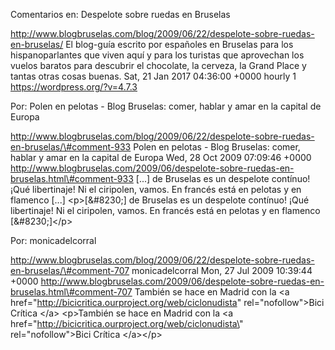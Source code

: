 Comentarios en: Despelote sobre ruedas en Bruselas

http://www.blogbruselas.com/blog/2009/06/22/despelote-sobre-ruedas-en-bruselas/
El blog-guía escrito por españoles en Bruselas para los hispanoparlantes
que viven aquí y para los turistas que aprovechan los vuelos baratos
para descubrir el chocolate, la cerveza, la Grand Place y tantas otras
cosas buenas. Sat, 21 Jan 2017 04:36:00 +0000 hourly 1
https://wordpress.org/?v=4.7.3

Por: Polen en pelotas - Blog Bruselas: comer, hablar y amar en la
capital de Europa

http://www.blogbruselas.com/blog/2009/06/22/despelote-sobre-ruedas-en-bruselas/\#comment-933
Polen en pelotas - Blog Bruselas: comer, hablar y amar en la capital de
Europa Wed, 28 Oct 2009 07:09:46 +0000
http://www.blogbruselas.com/2009/06/despelote-sobre-ruedas-en-bruselas.html\#comment-933
\[\...\] de Bruselas es un despelote contínuo! ¡Qué libertinaje! Ni el
ciripolen, vamos. En francés está en pelotas y en flamenco \[\...\]
\<p\>\[&\#8230;\] de Bruselas es un despelote contínuo! ¡Qué
libertinaje! Ni el ciripolen, vamos. En francés está en pelotas y en
flamenco \[&\#8230;\]\</p\>

Por: monicadelcorral

http://www.blogbruselas.com/blog/2009/06/22/despelote-sobre-ruedas-en-bruselas/\#comment-707
monicadelcorral Mon, 27 Jul 2009 10:39:44 +0000
http://www.blogbruselas.com/2009/06/despelote-sobre-ruedas-en-bruselas.html\#comment-707
También se hace en Madrid con la &lt;a
href=&quot;http://bicicritica.ourproject.org/web/ciclonudista&quot;
rel=&quot;nofollow&quot;&gt;Bici Crítica &lt;/a&gt; \<p\>También se hace
en Madrid con la \<a
href=\"http://bicicritica.ourproject.org/web/ciclonudista\"
rel=\"nofollow\"\>Bici Crítica \</a\>\</p\>
